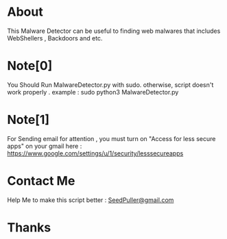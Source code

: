 # About
This Malware Detector can be useful to finding web malwares that includes WebShellers , Backdoors and etc. 
# Note[0] 
You Should Run MalwareDetector.py with sudo. otherwise, script doesn't work properly . example : sudo python3 MalwareDetector.py
# Note[1]
For Sending email for attention , you must turn on "Access for less secure apps" on your gmail here : https://www.google.com/settings/u/1/security/lesssecureapps 
# Contact Me 
Help Me to make this script better : SeedPuller@gmail.com
# Thanks
